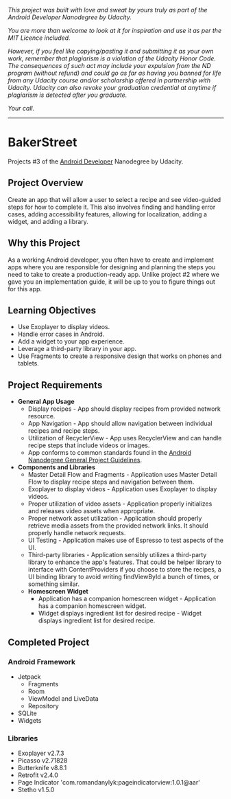 _This project was built with love and sweat by yours truly as part of the Android Developer Nanodegree by Udacity._

_You are more than welcome to look at it for inspiration and use it as per the MIT Licence included._

_However, if you feel like copying/pasting it and submitting it as your own work, remember that plagiarism is a violation of the Udacity Honor Code. The consequences of such act may include your expulsion from the ND program (without refund) and could go as far as having you banned for life from any Udacity course and/or scholarship offered in partnership with Udacity._
_Udacity can also revoke your graduation credential at anytime if plagiarism is detected after you graduate._

_Your call._

---

# BakerStreet
Projects #3 of the [Android Developer](https://eu.udacity.com/course/android-developer-nanodegree-by-google--nd801) Nanodegree by Udacity.

## Project Overview
Create an app that will allow a user to select a recipe and see video-guided steps for how to complete it. This also involves finding and handling error cases, adding accessibility features, allowing for localization, adding a widget, and adding a library.

## Why this Project
As a working Android developer, you often have to create and implement apps where you are responsible for designing and planning the steps you need to take to create a production-ready app. Unlike project #2 where we gave you an implementation guide, it will be up to you to figure things out for this app.

## Learning Objectives
- Use Exoplayer to display videos.
- Handle error cases in Android.
- Add a widget to your app experience.
- Leverage a third-party library in your app.
- Use Fragments to create a responsive design that works on phones and tablets.

## Project Requirements
- **General App Usage**
  * Display recipes - App should display recipes from provided network resource.
  * App Navigation - App should allow navigation between individual recipes and recipe steps.
  * Utilization of RecyclerView - App uses RecyclerView and can handle recipe steps that include videos or images.
  * App conforms to common standards found in the [Android Nanodegree General Project Guidelines](http://udacity.github.io/android-nanodegree-guidelines/core.html).
- **Components and Libraries**
  * Master Detail Flow and Fragments - Application uses Master Detail Flow to display recipe steps and navigation between them.
  * Exoplayer to display videos - Application uses Exoplayer to display videos.
  * Proper utilization of video assets - Application properly initializes and releases video assets when appropriate.
  * Proper network asset utilization - Application should properly retrieve media assets from the provided network links. It should properly handle network requests.
  * UI Testing - Application makes use of Espresso to test aspects of the UI.
  * Third-party libraries - Application sensibly utilizes a third-party library to enhance the app's features. That could be helper library to interface with ContentProviders if you choose to store the recipes, a UI binding library to avoid writing findViewById a bunch of times, or something similar.
  - **Homescreen Widget**
    * Application has a companion homescreen widget - Application has a companion homescreen widget.
    * Widget displays ingredient list for desired recipe - Widget displays ingredient list for desired recipe.

## Completed Project
### Android Framework        
- Jetpack
  * Fragments
  * Room
  * ViewModel and LiveData
  * Repository
- SQLite
- Widgets

### Libraries
- Exoplayer v2.7.3
- Picasso v2.71828
- Butterknife v8.8.1
- Retrofit v2.4.0
- Page Indicator 'com.romandanylyk:pageindicatorview:1.0.1@aar'
- Stetho v1.5.0


